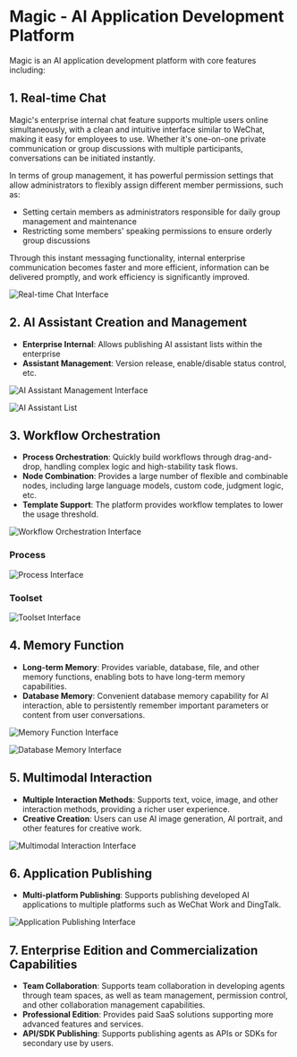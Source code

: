 # Magic - AI Application Development Platform

Magic is an AI application development platform with core features including:

## 1. Real-time Chat

Magic's enterprise internal chat feature supports multiple users online simultaneously, with a clean and intuitive interface similar to WeChat, making it easy for employees to use. Whether it's one-on-one private communication or group discussions with multiple participants, conversations can be initiated instantly.

In terms of group management, it has powerful permission settings that allow administrators to flexibly assign different member permissions, such as:
- Setting certain members as administrators responsible for daily group management and maintenance
- Restricting some members' speaking permissions to ensure orderly group discussions

Through this instant messaging functionality, internal enterprise communication becomes faster and more efficient, information can be delivered promptly, and work efficiency is significantly improved.

![Real-time Chat Interface](https://cdn.letsmagic.cn/static/img/chat-interface.png)

## 2. AI Assistant Creation and Management

- **Enterprise Internal**: Allows publishing AI assistant lists within the enterprise
- **Assistant Management**: Version release, enable/disable status control, etc.

![AI Assistant Management Interface](https://cdn.letsmagic.cn/static/img/ai-assistant-1.png)

![AI Assistant List](https://cdn.letsmagic.cn/static/img/ai-assistant-2.png)

## 3. Workflow Orchestration

- **Process Orchestration**: Quickly build workflows through drag-and-drop, handling complex logic and high-stability task flows.
- **Node Combination**: Provides a large number of flexible and combinable nodes, including large language models, custom code, judgment logic, etc.
- **Template Support**: The platform provides workflow templates to lower the usage threshold.

![Workflow Orchestration Interface](https://cdn.letsmagic.cn/static/img/workflow-1.png)

### Process

![Process Interface](https://cdn.letsmagic.cn/static/img/workflow-process.png)

### Toolset

![Toolset Interface](https://cdn.letsmagic.cn/static/img/tools.png)

## 4. Memory Function

- **Long-term Memory**: Provides variable, database, file, and other memory functions, enabling bots to have long-term memory capabilities.
- **Database Memory**: Convenient database memory capability for AI interaction, able to persistently remember important parameters or content from user conversations.

![Memory Function Interface](https://cdn.letsmagic.cn/static/img/memory-1.png)

![Database Memory Interface](https://cdn.letsmagic.cn/static/img/memory-2.png)

## 5. Multimodal Interaction

- **Multiple Interaction Methods**: Supports text, voice, image, and other interaction methods, providing a richer user experience.
- **Creative Creation**: Users can use AI image generation, AI portrait, and other features for creative work.

![Multimodal Interaction Interface](https://cdn.letsmagic.cn/static/img/multimodal.png)

## 6. Application Publishing

- **Multi-platform Publishing**: Supports publishing developed AI applications to multiple platforms such as WeChat Work and DingTalk.

![Application Publishing Interface](https://cdn.letsmagic.cn/static/img/app-publishing.png)

## 7. Enterprise Edition and Commercialization Capabilities

- **Team Collaboration**: Supports team collaboration in developing agents through team spaces, as well as team management, permission control, and other collaboration management capabilities.
- **Professional Edition**: Provides paid SaaS solutions supporting more advanced features and services.
- **API/SDK Publishing**: Supports publishing agents as APIs or SDKs for secondary use by users. 